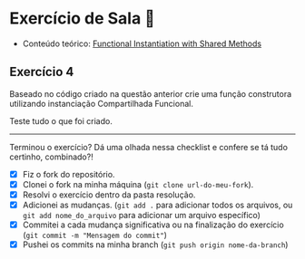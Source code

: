 # Exercício de Sala 🏫  

- Conteúdo teórico: 
[Functional Instantiation with Shared Methods](https://github.com/reprograma/on21-imersao-js-S5-Prototype-1/blob/main/README.md#functional-instantiation-with-shared-methods)

## Exercício 4

Baseado no código criado na questão anterior crie uma função construtora utilizando instanciação Compartilhada Funcional.

Teste tudo o que foi criado.

---

Terminou o exercício? Dá uma olhada nessa checklist e confere se tá tudo certinho, combinado?!

- [x] Fiz o fork do repositório.
- [x] Clonei o fork na minha máquina (`git clone url-do-meu-fork`).
- [x] Resolvi o exercício dentro da pasta resolução.
- [x] Adicionei as mudanças. (`git add .` para adicionar todos os arquivos, ou `git add nome_do_arquivo` para adicionar um arquivo específico)
- [x] Commitei a cada mudança significativa ou na finalização do exercício (`git commit -m "Mensagem do commit"`)
- [x] Pushei os commits na minha branch (`git push origin nome-da-branch`)
